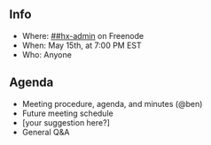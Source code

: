 ## Info
* Where: [##hx-admin](https://kiwiirc.com/client/chat.freenode.net/##hx-admin) on Freenode
* When: May 15th, at 7:00 PM EST
* Who: Anyone

## Agenda
* Meeting procedure, agenda, and minutes (@ben)
* Future meeting schedule
* [your suggestion here?]
* General Q&A
